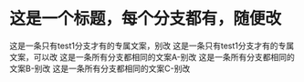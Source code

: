# 这是一个标题，每个分支都有，随便改
这是一条只有test1分支才有的专属文案，别改
这是一条只有test1分支才有的专属文案，可以改
这是一条所有分支都相同的文案A-别改
这是一条所有分支都相同的文案B-别改
这是一条所有分支都相同的文案C-别改
